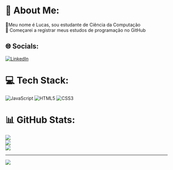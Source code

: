 # 💫 About Me:
🔭Meu nome é Lucas, sou estudante de Ciência da Computação<br>👯 Começarei a registrar meus estudos de programação no GitHub


## 🌐 Socials:
[![LinkedIn](https://img.shields.io/badge/LinkedIn-%230077B5.svg?logo=linkedin&logoColor=white)](https://linkedin.com/in/https://www.linkedin.com/in/lucasprog/) 

# 💻 Tech Stack:
![JavaScript](https://img.shields.io/badge/javascript-%23323330.svg?style=for-the-badge&logo=javascript&logoColor=%23F7DF1E) ![HTML5](https://img.shields.io/badge/html5-%23E34F26.svg?style=for-the-badge&logo=html5&logoColor=white) ![CSS3](https://img.shields.io/badge/css3-%231572B6.svg?style=for-the-badge&logo=css3&logoColor=white)
# 📊 GitHub Stats:
![](https://github-readme-stats.vercel.app/api?username=Lc-Andre&theme=nightowl&hide_border=false&include_all_commits=false&count_private=false)<br/>
![](https://github-readme-streak-stats.herokuapp.com/?user=Lc-Andre&theme=nightowl&hide_border=false)<br/>
![](https://github-readme-stats.vercel.app/api/top-langs/?username=Lc-Andre&theme=nightowl&hide_border=false&include_all_commits=false&count_private=false&layout=compact)

---
[![](https://visitcount.itsvg.in/api?id=Lc-Andre&icon=9&color=11)](https://visitcount.itsvg.in)

<!-- Proudly created with GPRM ( https://gprm.itsvg.in ) -->
